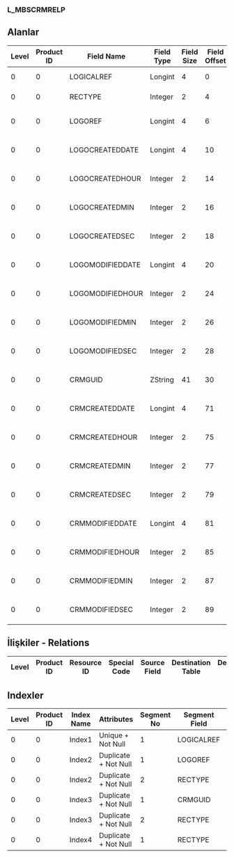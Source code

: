 ### L_MBSCRMRELP

## Alanlar

**Level**|**Product ID**|**Field Name**|**Field Type**|**Field Size**|**Field Offset**|**Türkçe Açıklama**|**Expression**
-----|-----|-----|-----|-----|-----|-----|-----
0|0|LOGICALREF|Longint|4|0|Logical Reference|Logical Reference
0|0|RECTYPE|Integer|2|4|Kayıt türü|Record Type
0|0|LOGOREF|Longint|4|6|Kayıt ref. (LOGO)|Record Reference (LOGO)
0|0|LOGOCREATEDDATE|Longint|4|10|Oluşturulma Tarihi (LOGO)|Created Date (LOGO)
0|0|LOGOCREATEDHOUR|Integer|2|14|Oluşturulma Saati (LOGO)|Created Hour (LOGO)
0|0|LOGOCREATEDMIN|Integer|2|16|Oluşturulma Dakikası (LOGO)|Created Minute (LOGO)
0|0|LOGOCREATEDSEC|Integer|2|18|Oluşturulma Saniyesi (LOGO)|Created Second (LOGO)
0|0|LOGOMODIFIEDDATE|Longint|4|20|Değiştirilme Tarihi (LOGO)|Modified Date (LOGO)
0|0|LOGOMODIFIEDHOUR|Integer|2|24|Değiştirilme Saati (LOGO)|Modified Hour (LOGO)
0|0|LOGOMODIFIEDMIN|Integer|2|26|Değiştirilme Dakikası (LOGO)|Modified Minute (LOGO)
0|0|LOGOMODIFIEDSEC|Integer|2|28|Değiştirilme Saniyesi (LOGO)|Modified Second (LOGO)
0|0|CRMGUID|ZString|41|30|Kayıt ref. (CRM)|Record Reference (CRM)
0|0|CRMCREATEDDATE|Longint|4|71|Oluşturulma Tarihi (CRM)|Created Date (CRM)
0|0|CRMCREATEDHOUR|Integer|2|75|Oluşturulma Saati (CRM)|Created Hour (CRM)
0|0|CRMCREATEDMIN|Integer|2|77|Oluşturulma Dakikası (CRM)|Created Minute (CRM)
0|0|CRMCREATEDSEC|Integer|2|79|Oluşturulma Saniyesi (CRM)|Created Second (CRM)
0|0|CRMMODIFIEDDATE|Longint|4|81|Değiştirilme Tarihi (CRM)|Modified Date (CRM)
0|0|CRMMODIFIEDHOUR|Integer|2|85|Değiştirilme Saati (CRM)|Modified Hour (CRM)
0|0|CRMMODIFIEDMIN|Integer|2|87|Değiştirilme Dakikası (CRM)|Modified Minute (CRM)
0|0|CRMMODIFIEDSEC|Integer|2|89|Değiştirilme Saniyesi (CRM)|Modified Second (CRM)

## İlişkiler - Relations
**Level**|**Product ID**|**Resource ID**|**Special Code**|**Source Field**|**Destination Table**|**Destination Field**|**Relation Type**|**Extra Condition**
-----|-----|-----|-----|-----|-----|-----|-----|-----

## Indexler
**Level**|**Product ID**|**Index Name**|**Attributes**|**Segment No**|**Segment Field**|**Sense**
-----|-----|-----|-----|-----|-----|-----
0|0|Index1|Unique + Not Null|1|LOGICALREF|Ascending
0|0|Index2|Duplicate + Not Null|1|LOGOREF|Ascending
0|0|Index2|Duplicate + Not Null|2|RECTYPE|Ascending
0|0|Index3|Duplicate + Not Null|1|CRMGUID|Ascending
0|0|Index3|Duplicate + Not Null|2|RECTYPE|Ascending
0|0|Index4|Duplicate + Not Null|1|RECTYPE|Ascending
